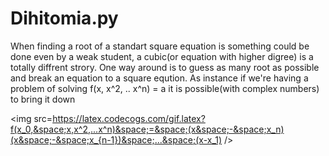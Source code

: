 # Dihitomia.py

When finding a root of a standart square equation is something could be done even by a weak student, a cubic(or equation with higher digree) is a totally diffrent strory. One way around is to guess as many root as possible and break an equation to a square eqution. As instance if we're having a problem of solving f(x, x^2, .. x^n) = a it is possible(with complex numbers) to bring it down

<img src=https://latex.codecogs.com/gif.latex?f(x_0,&space;x,x^2,...x^n)&space;=&space;(x&space;-&space;x_n)(x&space;-&space;x_{n-1})&space;...&space;(x-x_1) /> 